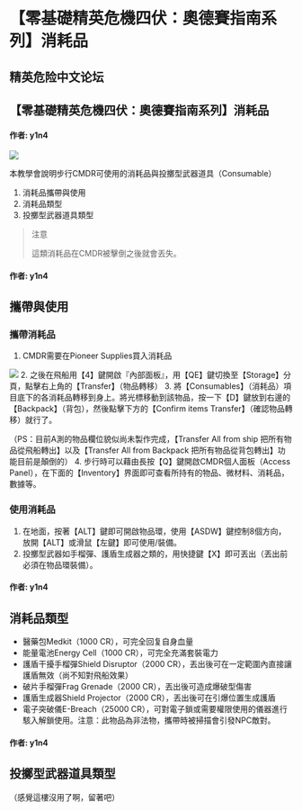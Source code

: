 # 【零基礎精英危機四伏：奧德賽指南系列】消耗品

## 精英危险中文论坛

## 【零基礎精英危機四伏：奧德賽指南系列】消耗品

#### 作者: y1n4

![](https://qiniu.elitedanger.cn/assets/files/2021-03-31/1617216576-175124-pioneermenu04.jpeg)

本教學會說明步行CMDR可使用的消耗品與投擲型武器道具（Consumable）

1. 消耗品攜帶與使用
2. 消耗品類型
3. 投擲型武器道具類型

> 注意
>
> 這類消耗品在CMDR被擊倒之後就會丟失。

#### 作者: y1n4

## 攜帶與使用

### 攜帶消耗品

1. CMDR需要在Pioneer Supplies買入消耗品  

![](https://qiniu.elitedanger.cn/assets/files/2021-03-31/1617213428-708666-pioneermenu00.jpeg) 2. 之後在飛船用【4】鍵開啟『內部面板』，用【QE】鍵切換至【Storage】分頁，點擊右上角的【Transfer】（物品轉移） 3. 將【Consumables】（消耗品）項目底下的各消耗品轉移到身上。將光標移動到該物品，按一下【D】鍵放到右邊的【Backpack】（背包），然後點擊下方的【Confirm items Transfer】（確認物品轉移）就行了。

（PS：目前A測的物品欄位貌似尚未製作完成，【Transfer All from ship 把所有物品從飛船轉出】以及【Transfer All from Backpack 把所有物品從背包轉出】功能目前是顛倒的） 4. 步行時可以藉由長按【Q】鍵開啟CMDR個人面板（Access Panel），在下面的【Inventory】界面即可查看所持有的物品、微材料、消耗品，數據等。

### 使用消耗品

1. 在地面，按著【ALT】鍵即可開啟物品環，使用【ASDW】鍵控制8個方向，放開【ALT】或滑鼠【左鍵】即可使用/裝備。
2. 投擲型武器如手榴彈、護盾生成器之類的，用快捷鍵【X】即可丟出（丟出前必須在物品環裝備）。

#### 作者: y1n4

## 消耗品類型

* 醫藥包Medkit（1000 CR），可完全回复自身血量
* 能量電池Energy Cell（1000 CR），可完全充滿套裝電力
* 護盾干擾手榴彈Shield Disruptor（2000 CR），丟出後可在一定範圍內直接讓護盾無效（尚不知對飛船效果）
* 破片手榴彈Frag Grenade（2000 CR），丟出後可造成爆破型傷害
* 護盾生成器Shield Projector（2000 CR），丟出後可在引爆位置生成護盾
* 電子突破儀E-Breach（25000 CR），可對電子鎖或需要權限使用的儀器進行駭入解鎖使用。注意：此物品為非法物，攜帶時被掃描會引發NPC敵對。

#### 作者: y1n4

## 投擲型武器道具類型

（感覺這樓沒用了啊，留著吧）

